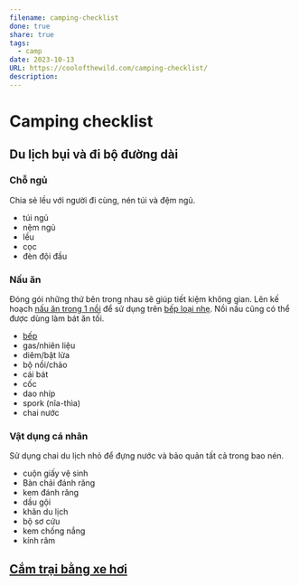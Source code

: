```yaml
---
filename: camping-checklist
done: true
share: true
tags:
  - camp
date: 2023-10-13
URL: https://coolofthewild.com/camping-checklist/
description: 
---
```


# Camping checklist
## Du lịch bụi và đi bộ đường dài
### Chỗ ngủ
Chia sẻ lều với người đi cùng, nén túi và đệm ngủ.

- túi ngủ
- nệm ngủ
- lều
- cọc
- đèn đội đầu
### Nấu ăn

Đóng gói những thứ bên trong nhau sẽ giúp tiết kiệm không gian. Lên kế hoạch [nấu ăn trong 1 nồi](https://coolofthewild.com/camping/one-pot-camping-meals) để sử dụng trên [bếp loại nhẹ](https://coolofthewild.com/gear/best-backpacking-stoves ). Nồi nấu cũng có thể được dùng làm bát ăn tối.

- [bếp](./diy-alcohol-stove.md)
- gas/nhiên liệu
- diêm/bật lửa
- bộ nồi/chảo
- cái bát
- cốc
- dao nhíp
- spork (nĩa-thìa)
- chai nước

### Vật dụng cá nhân

Sử dụng chai du lịch nhỏ để đựng nước và bảo quản tất cả trong bao nén.

- cuộn giấy vệ sinh
- Bàn chải đánh răng
- kem đánh răng
- dầu gội
- khăn du lịch
- bộ sơ cứu
- kem chống nắng
- kính râm

## [Cắm trại bằng xe hơi](../../C%E1%BA%AFm%20tr%E1%BA%A1i%20b%E1%BA%B1ng%20xe%20h%C6%A1i.md)
